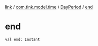 [link](../../index.md) / [com.tink.model.time](../index.md) / [DayPeriod](index.md) / [end](./end.md)

# end

`val end: Instant`